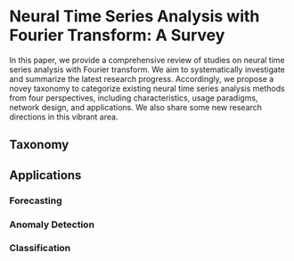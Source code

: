 # Neural Time Series Analysis with Fourier Transform: A Survey

In this paper, we provide a comprehensive review of studies on neural time series analysis with Fourier transform. We aim to systematically investigate and summarize the latest research progress. Accordingly, we propose a novey taxonomy to categorize existing neural time series analysis methods from four perspectives, including characteristics, usage paradigms, network design, and applications. We also share some new research directions in this vibrant area.

## Taxonomy 

## Applications
### Forecasting
### Anomaly Detection
### Classification
